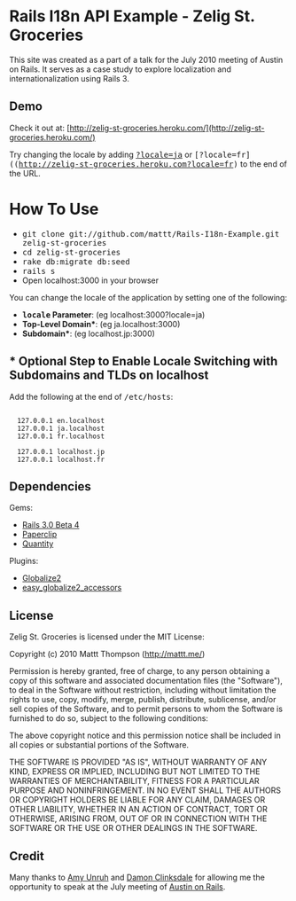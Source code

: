 Rails I18n API Example - Zelig St. Groceries
============================================

This site was created as a part of a talk for the July 2010 meeting of Austin on Rails. It serves as a case study to explore localization and internationalization using Rails 3.

## Demo

Check it out at: [http://zelig-st-groceries.heroku.com/](http://zelig-st-groceries.heroku.com/)

Try changing the locale by adding <tt>[?locale=ja](http://zelig-st-groceries.heroku.com?locale=ja)</tt> or <tt>[?locale=fr]((http://zelig-st-groceries.heroku.com?locale=fr)</tt> to the end of the URL.

# How To Use

- <tt>git clone git://github.com/mattt/Rails-I18n-Example.git zelig-st-groceries</tt>
- <tt>cd zelig-st-groceries</tt>
- <tt>rake db:migrate db:seed</tt>
- <tt>rails s</tt>
- Open localhost:3000 in your browser

You can change the locale of the application by setting one of the following:

- **<tt>locale</tt> Parameter**: (eg localhost:3000?locale=ja)
- **Top-Level Domain\***: (eg ja.localhost:3000)
- **Subdomain\***: (eg localhost.jp:3000)

## \* Optional Step to Enable Locale Switching with Subdomains and TLDs on localhost

Add the following at the end of <tt>/etc/hosts</tt>:

<pre><code>
  127.0.0.1 en.localhost
  127.0.0.1 ja.localhost
  127.0.0.1 fr.localhost
  
  127.0.0.1 localhost.jp
  127.0.0.1 localhost.fr
</code></pre>

## Dependencies

Gems:

- [Rails 3.0 Beta 4](http://github.com/rails/rails/tree/v3.0.0.beta4)
- [Paperclip](http://github.com/thoughtbot/paperclip)
- [Quantity](http://github.com/bhuga/quantity)

Plugins:

- [Globalize2](http://github.com/joshmh/globalize2)
- [easy\_globalize2\_accessors](http://github.com/tomash/easy_globalize2_accessors)

## License

Zelig St. Groceries is licensed under the MIT License:

  Copyright (c) 2010 Mattt Thompson (http://mattt.me/)

  Permission is hereby granted, free of charge, to any person obtaining a copy
  of this software and associated documentation files (the "Software"), to deal
  in the Software without restriction, including without limitation the rights
  to use, copy, modify, merge, publish, distribute, sublicense, and/or sell
  copies of the Software, and to permit persons to whom the Software is
  furnished to do so, subject to the following conditions:

  The above copyright notice and this permission notice shall be included in
  all copies or substantial portions of the Software.

  THE SOFTWARE IS PROVIDED "AS IS", WITHOUT WARRANTY OF ANY KIND, EXPRESS OR
  IMPLIED, INCLUDING BUT NOT LIMITED TO THE WARRANTIES OF MERCHANTABILITY,
  FITNESS FOR A PARTICULAR PURPOSE AND NONINFRINGEMENT. IN NO EVENT SHALL THE
  AUTHORS OR COPYRIGHT HOLDERS BE LIABLE FOR ANY CLAIM, DAMAGES OR OTHER
  LIABILITY, WHETHER IN AN ACTION OF CONTRACT, TORT OR OTHERWISE, ARISING FROM,
  OUT OF OR IN CONNECTION WITH THE SOFTWARE OR THE USE OR OTHER DEALINGS IN
  THE SOFTWARE.
  
## Credit

Many thanks to [Amy Unruh](http://twitter.com/amygdala) and [Damon Clinksdale](http://twitter.com/damon) for allowing me the opportunity to speak at the July meeting of [Austin on Rails](http://austinonrails.org/).